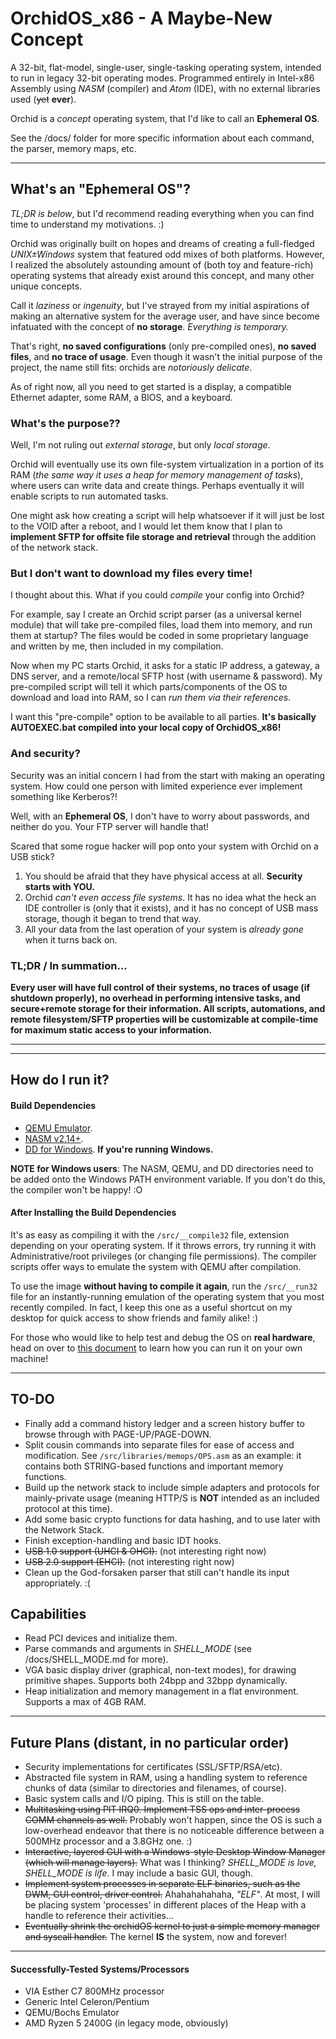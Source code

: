 # OrchidOS_x86 - A Maybe-New Concept
A 32-bit, flat-model, single-user, single-tasking operating system, intended to run in legacy 32-bit operating modes.
Programmed entirely in Intel-x86 Assembly using _NASM_ (compiler) and _Atom_ (IDE), with no external libraries used (~~yet~~ **ever**).

Orchid is a _concept_ operating system, that I'd like to call an **Ephemeral OS**.

See the /docs/ folder for more specific information about each command, the parser, memory maps, etc.

---

## What's an "Ephemeral OS"?
_TL;DR is below_, but I'd recommend reading everything when you can find time to understand my motivations. :)

Orchid was originally built on hopes and dreams of creating a full-fledged _UNIX±Windows_ system that featured odd mixes of both platforms. However, I realized the absolutely astounding amount of (both toy and feature-rich) operating systems that already exist around this concept, and many other unique concepts.

Call it _laziness_ or _ingenuity_, but I've strayed from my initial aspirations of making an alternative system for the average user, and have since become infatuated with the concept of **no storage**. _Everything is temporary._

That's right, **no saved configurations** (only pre-compiled ones), **no saved files**, and **no trace of usage**. Even though it wasn't the initial purpose of the project, the name still fits: orchids are _notoriously delicate_.

As of right now, all you need to get started is a display, a compatible Ethernet adapter, some RAM, a BIOS, and a keyboard.

### What's the purpose??
Well, I'm not ruling out _external storage_, but only _local storage_.

Orchid will eventually use its own file-system virtualization in a portion of its RAM (_the same way it uses a heap for memory management of tasks_), where users can write data and create things. Perhaps eventually it will enable scripts to run automated tasks.

One might ask how creating a script will help whatsoever if it will just be lost to the VOID after a reboot, and I would let them know that I plan to **implement SFTP for offsite file storage and retrieval** through the addition of the network stack.

### But I don't want to download my files every time!
I thought about this. What if you could _compile_ your config into Orchid?

For example, say I create an Orchid script parser (as a universal kernel module) that will take pre-compiled files, load them into memory, and run them at startup? The files would be coded in some proprietary language and written by me, then included in my compilation.

Now when my PC starts Orchid, it asks for a static IP address, a gateway, a DNS server, and a remote/local SFTP host (with username & password). My pre-compiled script will tell it which parts/components of the OS to download and load into RAM, so I can _run them via their references_.

I want this "pre-compile" option to be available to all parties. **It's basically AUTOEXEC.bat compiled into your local copy of OrchidOS_x86!**

### And security?
Security was an initial concern I had from the start with making an operating system. How could one person with limited experience ever implement something like Kerberos?!

Well, with an **Ephemeral OS**, I don't have to worry about passwords, and neither do you. Your FTP server will handle that!

Scared that some rogue hacker will pop onto your system with Orchid on a USB stick?
1. You should be afraid that they have physical access at all. **Security starts with YOU.**
2. Orchid _can't even access file systems_. It has no idea what the heck an IDE controller is (only that it exists), and it has no concept of USB mass storage, though it began to trend that way.
3. All your data from the last operation of your system is _already gone_ when it turns back on.

### TL;DR / In summation...
**Every user will have full control of their systems, no traces of usage (if shutdown properly), no overhead in performing intensive tasks, and secure+remote storage for their information. All scripts, automations, and remote filesystem/SFTP properties will be customizable at compile-time for maximum static access to your information.**

---

---

## How do I run it?
#### Build Dependencies
- [QEMU Emulator](https://qemu.weilnetz.de/).
- [NASM v2.14+](http://www.nasm.us/pub/nasm/releasebuilds/2.14rc0/).
- [DD for Windows](http://www.chrysocome.net/dd). **If you're running Windows.**

**NOTE for Windows users**: The NASM, QEMU, and DD directories need to be added onto the Windows PATH environment variable. If you don't do this, the compiler won't be happy! :O

#### After Installing the Build Dependencies
It's as easy as compiling it with the `/src/__compile32` file, extension depending on your operating system. If it throws errors, try running it with Administrative/root privileges (or changing file permissions). The compiler scripts offer ways to emulate the system with QEMU after compilation.

To use the image **without having to compile it again**, run the `/src/__run32` file for an instantly-running emulation of the operating system that you most recently compiled. In fact, I keep this one as a useful shortcut on my desktop for quick access to show friends and family alike! :)

For those who would like to help test and debug the OS on **real hardware**, head on over to [this document](https://github.com/ZacharyPuhl/OrchidOS_x86/blob/master/docs/BUILD_AND_RUN.md) to learn how you can run it on your own machine!

---

## TO-DO
- Finally add a command history ledger and a screen history buffer to browse through with PAGE-UP/PAGE-DOWN.
- Split cousin commands into separate files for ease of access and modification. See `/src/libraries/memops/OPS.asm` as an example: it contains both STRING-based functions and important memory functions.
- Build up the network stack to include simple adapters and protocols for mainly-private usage (meaning HTTP/S is **NOT** intended as an included protocol at this time).
- Add some basic crypto functions for data hashing, and to use later with the Network Stack.
- Finish exception-handling and basic IDT hooks.
- ~~USB 1.0 support (UHCI & OHCI).~~ (not interesting right now)
- ~~USB 2.0 support (EHCI).~~ (not interesting right now)
- Clean up the God-forsaken parser that still can't handle its input appropriately. :(



## Capabilities
- Read PCI devices and initialize them.
- Parse commands and arguments in _SHELL_MODE_ (see /docs/SHELL_MODE.md for more).
- VGA basic display driver (graphical, non-text modes), for drawing primitive shapes. Supports both 24bpp and 32bpp dynamically.
- Heap initialization and memory management in a flat environment. Supports a max of 4GB RAM.

---

## Future Plans (distant, in no particular order)
- Security implementations for certificates (SSL/SFTP/RSA/etc).
- Abstracted file system in RAM, using a handling system to reference chunks of data (similar to directories and filenames, of course).
- Basic system calls and I/O piping. This is still on the table.
- ~~Multitasking using PIT IRQ0. Implement TSS ops and inter-process COMM channels as well.~~ Probably won't happen, since the OS is such a low-overhead endeavor that there is no noticeable difference between a 500MHz processor and a 3.8GHz one. :)
- ~~Interactive, layered GUI with a Windows-style Desktop Window Manager (which will manage layers).~~ What was I thinking? _SHELL_MODE is love, SHELL_MODE is life_. I may include a basic GUI, though.
- ~~Implement system processes in separate ELF binaries, such as the DWM, GUI control, driver control.~~ Ahahahahahaha, _"ELF"_. At most, I will be placing system 'processes' in different places of the Heap with a handle to reference their activities...
- ~~Eventually shrink the orchidOS kernel to just a simple memory manager and syscall handler.~~ The kernel **IS** the system, now and forever!

---

#### Successfully-Tested Systems/Processors
- VIA Esther C7 800MHz processor
- Generic Intel Celeron/Pentium
- QEMU/Bochs Emulator
- AMD Ryzen 5 2400G (in legacy mode, obviously)
